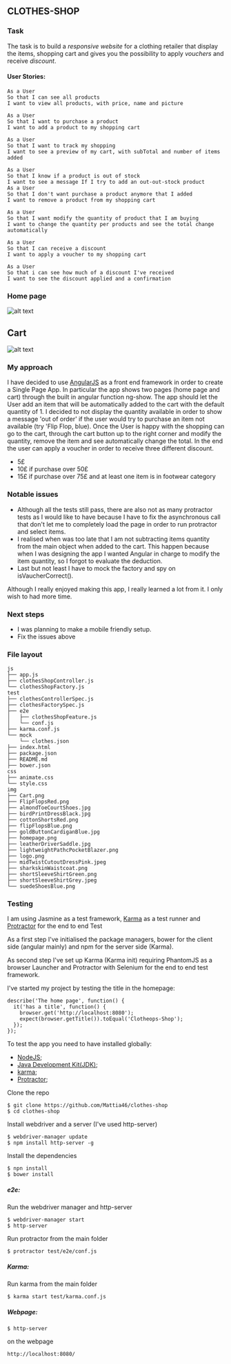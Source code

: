 ## CLOTHES-SHOP

### Task
The task is to build a *responsive website* for a clothing retailer that display the items, shopping cart and gives you the possibility to apply *vouchers* and receive *discount*.

#### User Stories:
```
As a User
So that I can see all products
I want to view all products, with price, name and picture

As a User
So that I want to purchase a product
I want to add a product to my shopping cart

As a User
So that I want to track my shopping
I want to see a preview of my cart, with subTotal and number of items added

As a User
So that I know if a product is out of stock
I want to see a message If I try to add an out-out-stock product
As a User
So that I don't want purchase a product anymore that I added
I want to remove a product from my shopping cart

As a User
So that I want modify the quantity of product that I am buying
I want to change the quantity per products and see the total change automatically

As a User
So that I can receive a discount
I want to apply a voucher to my shopping cart

As a User 
So that i can see how much of a discount I've received
I want to see the discount applied and a confirmation
```
### Home page

![alt text](/img/homepage.png)


## Cart

![alt text](/img/Cart.png)

### My approach

I have decided to use [AngularJS](https://angularjs.org/) as a front end framework in order to create a Single Page App.
In particular the app shows two pages (home page and cart) through the built in angular function ng-show.
The app should let the User add an item that will be automatically added to the cart with the default quantity of 1.
I decided to not display the quantity available in order to show a message 'out of order' if the user would try to purchase an item not available (try 'Flip Flop, blue).
Once the User is happy with the shopping can go to the cart, through the cart button up to the right corner and modify the  quantity, remove the item and see automatically change the total.
In the end the user can apply a voucher in order to receive three different discount.
 - 5£
 - 10£ if purchase over 50£
 - 15£ if purchase over 75£ and at least one item is in footwear category

### Notable issues

* Although all the tests still pass, there are also not as many protractor tests as I would like to have because I have to fix the asynchronous call that don't let me to completely load the page in order to run protractor and select items.
* I realised when was too late that I am not subtracting items quantity from the main object when added to the cart. This happen because when I was designing the app I wanted Angular in charge to modify the item quantity, so I forgot to evaluate the deduction.
* Last but not least I have to mock the factory and spy on isVaucherCorrect().

Although I really enjoyed making this app, I really learned a lot from it. I only wish to had more time.

### Next steps
* I was planning to make a mobile friendly setup.
* Fix the issues above

### File layout
```
js
├── app.js
├── clothesShopController.js
└── clothesShopFactory.js
test
├── clothesControllerSpec.js
├── clothesFactorySpec.js
├── e2e
│   ├── clothesShopFeature.js
│   └── conf.js
├── karma.conf.js
└── mock
    └── clothes.json
├── index.html
├── package.json
├── README.md
├── bower.json
css
├── animate.css
└── style.css
img
├── Cart.png
├── FlipFlopsRed.png
├── almondToeCourtShoes.jpg
├── birdPrintDressBlack.jpg
├── cottonShortsRed.png
├── flipFlopsBlue.png
├── goldButtonCardiganBlue.jpg
├── homepage.png
├── leatherDriverSaddle.jpg
├── lightweightPathcPocketBlazer.png
├── logo.png
├── midTwistCutoutDressPink.jpeg
├── sharkskinWaistcoat.png
├── shortSleeveShirtGreen.png
├── shortSleeveShirtGrey.jpeg
└── suedeShoesBlue.png

```
### Testing

I am using Jasmine as a test framework, [Karma](https://karma-runner.github.io/0.13/index.html) as a test runner and [Protractor](http://angular.github.io/protractor/#/) for the end to end Test

As a first step I've initialised the package managers, bower for the client side (angular mainly) and npm for the server side (Karma).

As second step I've set up Karma (Karma init) requiring PhantomJS as a browser
Launcher and Protractor with Selenium for the end to end test framework.

I've started my project by testing the title in the homepage:
```
describe('The home page', function() {
  it('has a title', function() {
    browser.get('http://localhost:8080');
    expect(browser.getTitle()).toEqual('Clotheops-Shop');
  });
});
```
To test the app you need to have installed globally:
 - [NodeJS](https://nodejs.org/en/);
 - [Java Development
Kit(JDK)](http://www.oracle.com/technetwork/java/javase/downloads/index.html);
 - [karma](https://karma-runner.github.io/0.13/index.html);
 - [Protractor](http://angular.github.io/protractor/#/);

Clone the repo
```
$ git clone https://github.com/Mattia46/clothes-shop
$ cd clothes-shop
```

 Install webdriver and a server (I've used http-server)
  ```
$ webdriver-manager update
$ npm install http-server -g
  ```
  Install the dependencies
```
$ npn install
$ bower install
```

##### e2e:

  Run the webdriver manager and http-server
```
$ webdriver-manager start
$ http-server
```
  Run protractor from the main folder
  ```
$ protractor test/e2e/conf.js
  ```

##### Karma:
  Run karma from the main folder
```
$ karma start test/karma.conf.js
  ```

##### Webpage:
  ```
$ http-server  
  ```
on the webpage 
```
http://localhost:8080/
```
